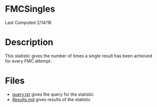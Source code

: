 # **FMCSingles**
Last Computed 2/14/18 

# Description
This statistic gives the number of times a single result has been acheived for every FMC attempt.

# Files
 - [query.txt](https://github.com/Jambrose777/JacobAmbroseWCAStatistics/blob/master/FMCSingles/query.txt) gives the query for the statistic
 - [Results.md](https://github.com/Jambrose777/JacobAmbroseWCAStatistics/blob/master/FMCSingles/Results.md) gives results of the statistic

